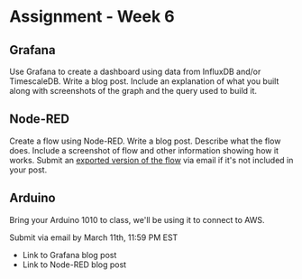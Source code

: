 # Assignment - Week 6

## Grafana

Use Grafana to create a dashboard using data from InfluxDB and/or TimescaleDB. Write a blog post. Include an explanation of what you built along with screenshots of the graph and the query used to build it. 

## Node-RED

Create a flow using Node-RED. Write a blog post. Describe what the flow does. Include a screenshot of flow and other information showing how it works. Submit an [exported version of the flow](https://nodered.org/docs/user-guide/editor/workspace/import-export) via email if it's not included in your post.

## Arduino

Bring your Arduino 1010 to class, we'll be using it to connect to AWS.

Submit via email by March 11th, 11:59 PM EST
 * Link to Grafana blog post
 * Link to Node-RED blog post

